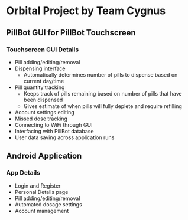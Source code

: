 # Orbital Project by Team Cygnus

## PillBot GUI for PillBot Touchscreen

### Touchscreen GUI Details
* Pill adding/editing/removal
* Dispensing interface
  * Automatically determines number of pills to dispense based on current day/time
* Pill quantity tracking
  * Keeps track of pills remaining based on number of pills that have been dispensed
  * Gives estimate of when pills will fully deplete and require refilling
* Account settings editing
* Missed dose tracking
* Connecting to WiFi through GUI
* Interfacing with PillBot database
* User data saving across application runs

## Android Application

### App Details
* Login and Register
* Personal Details page
* Pill adding/editing/removal
* Automated dosage settings
* Account management
